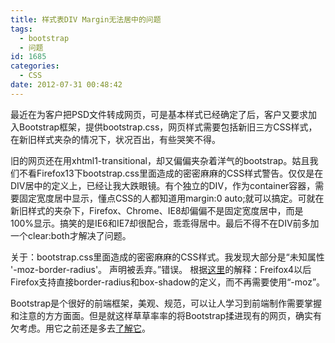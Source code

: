 ```yaml
---
title: 样式表DIV Margin无法居中的问题
tags:
  - bootstrap
  - 问题
id: 1685
categories:
  - CSS
date: 2012-07-31 00:48:42
---
```


最近在为客户把PSD文件转成网页，可是基本样式已经确定了后，客户又要求加入Bootstrap框架，提供bootstrap.css，网页样式需要包括新旧三方CSS样式，在新旧样式夹杂的情况下，状况百出，有些哭笑不得。

旧的网页还在用xhtml1-transitional，却又偏偏夹杂着洋气的bootstrap。姑且我们不看Firefox13下bootstrap.css里面造成的密密麻麻的CSS样式警告。仅仅是在DIV居中的定义上，已经让我大跌眼镜。有个独立的DIV，作为container容器，需要固定宽度居中显示，懂点CSS的人都知道用margin:0 auto;就可以搞定。可就在新旧样式的夹杂下，Firefox、Chrome、IE8却偏偏不是固定宽度居中，而是100%显示。搞笑的是IE6和IE7却很配合，乖乖得居中。最后不得不在DIV前多加一个clear:both才解决了问题。

关于：bootstrap.css里面造成的密密麻麻的CSS样式。我发现大部分是“未知属性 '-moz-border-radius'。  声明被丢弃。”错误。
根据[这里](http://forums.mozillazine.org/viewtopic.php?f=9&t=2485853)的解释：Freifox4以后Firefox支持直接border-radius和box-shadow的定义，而不再需要使用“-moz”。

Bootstrap是个很好的前端框架，美观、规范，可以让人学习到前端制作需要掌握和注意的方方面面。但是就这样草草率率的将Bootstrap揉进现有的网页，确实有欠考虑。用它之前还是多去[了解它](https://github.com/twitter/bootstrap/)。